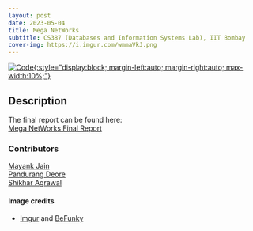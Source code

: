 ```yaml
---
layout: post
date: 2023-05-04
title: Mega NetWorks
subtitle: CS387 (Databases and Information Systems Lab), IIT Bombay
cover-img: https://i.imgur.com/wmmaVkJ.png
---
```


[![Code](https://i.imgur.com/AtIPmkl.png){:style="display:block; margin-left:auto; margin-right:auto; max-width:10%;"}](https://github.com/sarthakmittal92/cs387-project-NetWorks)

## Description
The final report can be found here:  
[Mega NetWorks Final Report](https://github.com/sarthakmittal92/cs387-project-NetWorks/blob/main/cs387-s2023-project-report.pdf)

### Contributors
[Mayank Jain](https://github.com/Mayank27Jain)  
[Pandurang Deore](https://github.com/Pandurang29)  
[Shikhar Agrawal](https://github.com/shikharagrawalmy999)

#### Image credits
- [Imgur](https://imgur.com/) and [BeFunky](https://www.befunky.com/dashboard/)

